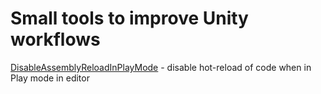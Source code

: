 
# Small tools to improve Unity workflows

[DisableAssemblyReloadInPlayMode](DisableAssemblyReloadInPlayMode) - disable hot-reload of code when in Play mode in editor
